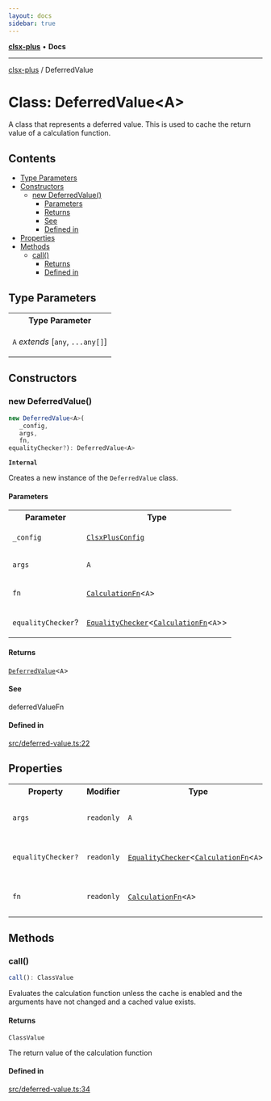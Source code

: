 ```yaml
---
layout: docs
sidebar: true
---
```


[**clsx-plus**](README.md) • **Docs**

---

[clsx-plus](README.md) / DeferredValue

# Class: DeferredValue\<A>

A class that represents a deferred value. This is used to cache the return value of a calculation function.

## Contents

- [Type Parameters](#type-parameters)
- [Constructors](#constructors)
  - [new DeferredValue()](#new-deferredvalue)
    - [Parameters](#parameters)
    - [Returns](#returns)
    - [See](#see)
    - [Defined in](#defined-in)
- [Properties](#properties)
- [Methods](#methods)
  - [call()](#call)
    - [Returns](#returns-1)
    - [Defined in](#defined-in-1)

## Type Parameters

<table>
<tr>
<th>Type Parameter</th>
</tr>
<tr>
<td>

`A` _extends_ \[`any`, `...any[]`]

</td>
</tr>
</table>

## Constructors

### new DeferredValue()

```ts
new DeferredValue<A>(
   _config,
   args,
   fn,
equalityChecker?): DeferredValue<A>
```

**`Internal`**

Creates a new instance of the `DeferredValue` class.

#### Parameters

<table>
<tr>
<th>Parameter</th>
<th>Type</th>
</tr>
<tr>
<td>

`_config`

</td>
<td>

[`ClsxPlusConfig`](Class.ClsxPlusConfig.md)

</td>
</tr>
<tr>
<td>

`args`

</td>
<td>

`A`

</td>
</tr>
<tr>
<td>

`fn`

</td>
<td>

[`CalculationFn`](TypeAlias.CalculationFn.md)\<`A`>

</td>
</tr>
<tr>
<td>

`equalityChecker`?

</td>
<td>

[`EqualityChecker`](TypeAlias.EqualityChecker.md)\<[`CalculationFn`](TypeAlias.CalculationFn.md)\<`A`>>

</td>
</tr>
</table>

#### Returns

[`DeferredValue`](Class.DeferredValue.md)\<`A`>

#### See

deferredValueFn

#### Defined in

[src/deferred-value.ts:22](https://github.com/HoodieCollin/clsx-plus/blob/6e1806c1d3df5a0086bcfb605a74045d54bc746a/src/deferred-value.ts#L22)

## Properties

<table>
<tr>
<th>Property</th>
<th>Modifier</th>
<th>Type</th>
<th>Defined in</th>
</tr>
<tr>
<td>

`args`

</td>
<td>

`readonly`

</td>
<td>

`A`

</td>
<td>

[src/deferred-value.ts:24](https://github.com/HoodieCollin/clsx-plus/blob/6e1806c1d3df5a0086bcfb605a74045d54bc746a/src/deferred-value.ts#L24)

</td>
</tr>
<tr>
<td>

`equalityChecker?`

</td>
<td>

`readonly`

</td>
<td>

[`EqualityChecker`](TypeAlias.EqualityChecker.md)\<[`CalculationFn`](TypeAlias.CalculationFn.md)\<`A`>>

</td>
<td>

[src/deferred-value.ts:26](https://github.com/HoodieCollin/clsx-plus/blob/6e1806c1d3df5a0086bcfb605a74045d54bc746a/src/deferred-value.ts#L26)

</td>
</tr>
<tr>
<td>

`fn`

</td>
<td>

`readonly`

</td>
<td>

[`CalculationFn`](TypeAlias.CalculationFn.md)\<`A`>

</td>
<td>

[src/deferred-value.ts:25](https://github.com/HoodieCollin/clsx-plus/blob/6e1806c1d3df5a0086bcfb605a74045d54bc746a/src/deferred-value.ts#L25)

</td>
</tr>
</table>

## Methods

### call()

```ts
call(): ClassValue
```

Evaluates the calculation function unless the cache is enabled and the arguments have not changed and a cached value exists.

#### Returns

`ClassValue`

The return value of the calculation function

#### Defined in

[src/deferred-value.ts:34](https://github.com/HoodieCollin/clsx-plus/blob/6e1806c1d3df5a0086bcfb605a74045d54bc746a/src/deferred-value.ts#L34)
